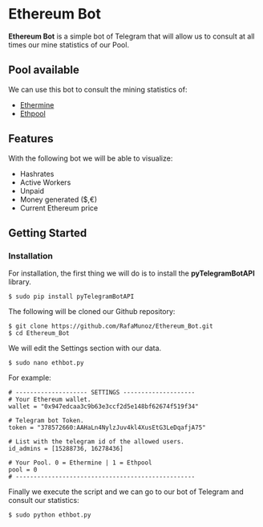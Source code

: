 Ethereum Bot
===================
**Ethereum Bot** is a simple bot of Telegram that will allow us to consult at all times our mine statistics of our Pool.


Pool available
--------------

We can use this bot to consult the mining statistics of:

 - [Ethermine](https://ethermine.org/)
 - [Ethpool](http://ethpool.org/)


Features
-------------
With the following bot we will be able to visualize:

 - Hashrates
 - Active Workers
 - Unpaid
 - Money generated ($,€)
 - Current Ethereum price


Getting Started
-------------
### Installation
For installation, the first thing we will do is to install the **pyTelegramBotAPI** library.

    $ sudo pip install pyTelegramBotAPI

The following will be cloned our Github repository:

    $ git clone https://github.com/RafaMunoz/Ethereum_Bot.git
    $ cd Ethereum_Bot

We will edit the Settings section with our data.

    $ sudo nano ethbot.py


 For example:

    # -------------------- SETTINGS --------------------
    # Your Ethereum wallet.
    wallet = "0x947edcaa3c9b63e3ccf2d5e148bf62674f519f34"
    
    # Telegram bot Token.
    token = "378572660:AAHaLn4NylzJuv4kl4XusEtG3LeDqafjA75"
    
    # List with the telegram id of the allowed users.
    id_admins = [15288736, 16278436]
    
    # Your Pool. 0 = Ethermine | 1 = Ethpool
    pool = 0
    # --------------------------------------------------


Finally we execute the script and we can go to our bot of Telegram and consult our statistics:

    $ sudo python ethbot.py